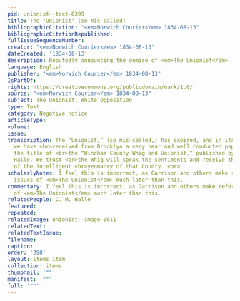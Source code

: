 ```yaml
---
pid: unionist--text-0399
title: The "Unionist" (so mis-called)
bibliographicCitation: "<em>Norwich Courier</em> 1834-08-13"
bibliographicCitationRepublished: 
fullIssueSequenceNumber: 
creator: "<em>Norwich Courier</em> 1834-08-13"
dateCreated: '1834-08-13'
description: Reputedly announcing the demise of <em>The Unionist</em>
language: English
publisher: "<em>Norwich Courier</em> 1834-08-13"
IsPartOf: 
rights: https://creativecommons.org/publicdomain/mark/1.0/
source: "<em>Norwich Courier</em> 1834-08-13"
subject: The Unionist; White Opposition
type: Text
category: Negative notice
articleType: 
volume: 
issue: 
transcription: The “Unionist,” (so mis-called,) has expired, and in its stead [sic]
  we have <br>received from Brooklyn a very near and well conducted paper bearing
  the title of <br>the “Windham County Whig and Unionist,” published by Mr. C. M.
  Halle. We trust <br>the Whig will speak the sentiments and receive the patronage
  of the intelligent <br>yeomanry of that County. <br>
scholarlyNotes: I feel this is incorrect, as Garrison and others make reference to
  issues of <em>The Unionist</em> much later than this.
commentary: I feel this is incorrect, as Garrison and others make reference to issues
  of <em>The Unionist</em> much later than this.
relatedPeople: C. M. Halle
featured: 
repeated: 
relatedImage: unionist--image-0011
relatedText: 
relatedTextIssue: 
filename: 
caption: 
order: '398'
layout: items_item
collection: items
thumbnail: '""'
manifest: '""'
full: '""'
---
```

